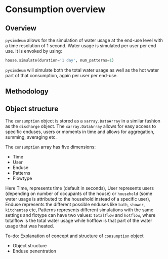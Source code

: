# Consumption overview

## Overview

`pysimdeum` allows for the simulation of water usage at the end-use level with a time resolution of 1 second. Water usage is simulated per user per end use.
It is envoked by using:

```python
house.simulate(duration='1 day', num_patterns=1)
```

`pysimdeum` will simulate both the total water usage as well as the hot water part of that consumption, again per user per end-use.

## Methodology


## Object structure

The `consumption` object is stored as a `xarray.DataArray` in a similar fashion as the `discharge` object. The `xarray.DataArray` allows for easy access
to specific enduses, users or moments in time and allows for aggregation, summing, averaging etc.

The `consumption` array has five dimensions:

- Time
- User
- Enduse
- Patterns
- Flowtype

Here Time, represents time (default in seconds), User represents users (depending on number of occupants of the house) or `household` (some water usage is attributed to the household instead of a specific user), Enduse represents the different possible enduses like `bath`, `shower`, `kitchentap` etc, Patterns represents different simulations with the same settings and flotype can have two values: `totalflow` and `hotflow`, where totalflow is the total water usage while hotflow is that part of the water usage that was heated.

To-do:
Explanation of concept and structure of `consumption` object

- Object structure
- Enduse penentration

